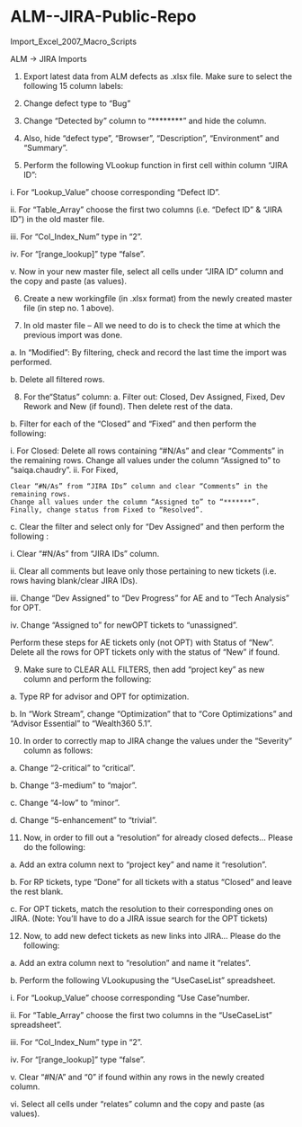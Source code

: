 # ALM--JIRA-Public-Repo
Import_Excel_2007_Macro_Scripts

ALM -> JIRA Imports
1.	Export latest data from ALM defects as .xlsx file. Make sure to select the following 15 column labels:

2.	Change defect type to “Bug”

3.	Change “Detected by” column to “********” and hide the column.

4.	Also, hide “defect type”, “Browser”, “Description”, “Environment” and “Summary”.

5.	Perform the following VLookup function in first cell within column “JIRA ID”:

i.	For “Lookup_Value” choose corresponding “Defect ID”.

ii.	For “Table_Array” choose the first two columns (i.e. “Defect ID” & “JIRA ID”) in the old master file.

iii.	For “Col_Index_Num” type in “2”.

iv.	For “[range_lookup]” type “false”.

v.	Now in your new master file, select all cells under “JIRA ID” column and the copy and paste (as values).

6.	Create a new workingfile (in .xlsx format) from the newly created master file (in step no. 1 above).

7.	In old master file – All we need to do is to check the time at which the previous import was done.

a.	In “Modified”: By filtering, check and record the last time the import was performed.

b.	Delete all filtered rows.

8.	For the“Status” column:
a.	Filter out: Closed, Dev Assigned, Fixed, Dev Rework and New (if found). Then delete rest of the data.

b.	Filter for each of the “Closed” and “Fixed” and then perform the following:

i.	For Closed:
	Delete all rows containing “#N/As” and clear “Comments” in the remaining rows.
	Change all values under the column “Assigned to” to “saiqa.chaudry”.
ii.	For Fixed, 

	Clear “#N/As” from “JIRA IDs” column and clear “Comments” in the remaining rows.
	Change all values under the column “Assigned to” to “*******”. 
	Finally, change status from Fixed to “Resolved”.
    
c.	Clear the filter and select only for “Dev Assigned” and then perform the following :

i.	Clear “#N/As” from “JIRA IDs” column. 

ii.	Clear all comments but leave only those pertaining to new tickets (i.e. rows having blank/clear JIRA IDs).

iii.	Change “Dev Assigned” to “Dev Progress” for AE and to “Tech Analysis” for OPT.

iv.	Change “Assigned to” for newOPT tickets to “unassigned”.

 Perform these steps for AE tickets only (not OPT) with Status of “New”. Delete all the rows for OPT tickets only with the status of “New” if found.
 
9.	Make sure to CLEAR ALL FILTERS, then add “project key” as new column and perform the following:

a.	Type RP for advisor and OPT for optimization.

b.	In “Work Stream”, change “Optimization” that to “Core Optimizations” and “Advisor Essential” to “Wealth360 5.1”.

10.	In order to correctly map to JIRA change the values under the “Severity” column as follows:

a.	Change “2-critical” to “critical”.

b.	Change “3-medium” to “major”.

c.	Change “4-low” to “minor”.

d.	Change “5-enhancement” to “trivial”.

11.	Now, in order to fill out a “resolution” for already closed defects… Please do the following:

a.	Add an extra column next to “project key” and name it “resolution”.

b.	For RP tickets, type “Done” for all tickets with a status “Closed” and leave the rest blank.

c.	For OPT tickets, match the resolution to their corresponding ones on JIRA. (Note: You’ll have to do a JIRA issue search for the OPT tickets)

12.	Now, to add new defect tickets as new links into JIRA… Please do the following:

a.	Add an extra column next to “resolution” and name it “relates”.

b.	Perform the following VLookupusing the “UseCaseList” spreadsheet.

i.	For “Lookup_Value” choose corresponding “Use Case”number.

ii.	For “Table_Array” choose the first two columns in the “UseCaseList” spreadsheet”.

iii.	For “Col_Index_Num” type in “2”.

iv.	For “[range_lookup]” type “false”.

v.	Clear “#N/A” and “0” if found within any rows in the newly created column.

vi.	Select all cells under “relates” column and the copy and paste (as values).
